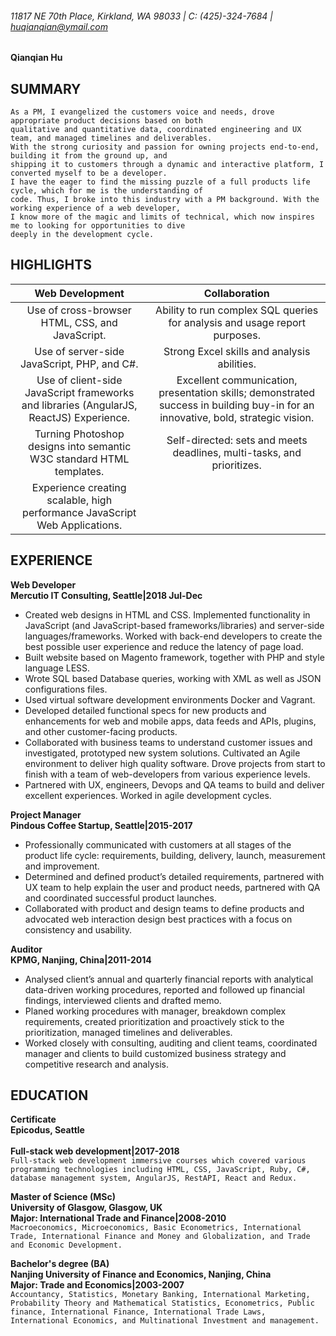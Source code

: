 


###### 11817 NE 70th Place, Kirkland, WA 98033 | C: (425)-324-7684 | huqianqian@ymail.com ######          
#### Qianqian Hu ####

SUMMARY
---
```
As a PM, I evangelized the customers voice and needs, drove appropriate product decisions based on both
qualitative and quantitative data, coordinated engineering and UX team, and managed timelines and deliverables.
With the strong curiosity and passion for owning projects end-to-end, building it from the ground up, and
shipping it to customers through a dynamic and interactive platform, I converted myself to be a developer.
I have the eager to find the missing puzzle of a full products life cycle, which for me is the understanding of
code. Thus, I broke into this industry with a PM background. With the working experience of a web developer,
I know more of the magic and limits of technical, which now inspires me to looking for opportunities to dive
deeply in the development cycle.
```

HIGHLIGHTS
---
| Web Development | Collaboration   |
| :-------------: | :-------------: |
| Use of cross-browser HTML, CSS, and JavaScript. | Ability to run complex SQL queries for analysis and usage report purposes. |
| Use of server-side JavaScript, PHP, and C#. |Strong Excel skills and analysis abilities. |
| Use of client-side JavaScript frameworks and libraries (AngularJS, ReactJS) Experience.| Excellent communication, presentation skills; demonstrated success in building buy-in for an innovative, bold, strategic vision. |
| Turning Photoshop designs into semantic W3C standard HTML templates. | Self-directed: sets and meets deadlines, multi-tasks, and prioritizes. |
| Experience creating scalable, high performance JavaScript Web Applications. |   |


EXPERIENCE
---
**Web Developer**<br/>
**Mercutio IT Consulting, Seattle|2018 Jul-Dec**<br/>
+ Created web designs in HTML and CSS. Implemented functionality in JavaScript (and JavaScript-based frameworks/libraries) and server-side languages/frameworks. Worked with back-end developers to create the best possible user experience and reduce the latency of page load.
+ Built website based on Magento framework, together with PHP and style language LESS.
+ Wrote SQL based Database queries, working with XML as well as JSON configurations files.
+ Used virtual software development environments Docker and Vagrant.
+ Developed detailed functional specs for new products and enhancements for web and mobile apps, data feeds and APIs, plugins, and other customer-facing products.
+ Collaborated with business teams to understand customer issues and investigated, prototyped new system solutions. Cultivated an Agile environment to deliver high quality software. Drove projects from start to finish with a team of web-developers from various experience levels.
+ Partnered with UX, engineers, Devops and QA teams to build and deliver excellent experiences. Worked in agile development cycles.

**Project Manager**<br/>
**Pindous Coffee Startup, Seattle|2015-2017**<br/>
+ Professionally communicated with customers at all stages of the product life cycle: requirements, building, delivery, launch, measurement and improvement.
+ Determined and defined product’s detailed requirements, partnered with UX team to help explain the user and product needs, partnered with QA and coordinated successful product launches.
+ Collaborated with product and design teams to define products and advocated web interaction design best practices with a focus on consistency and usability.

**Auditor**<br/>
**KPMG, Nanjing, China|2011-2014**<br/>
+ Analysed client’s annual and quarterly financial reports with analytical data-driven working procedures, reported and followed up financial findings, interviewed clients and drafted memo.
+ Planed working procedures with manager, breakdown complex requirements, created prioritization and proactively stick to the prioritization, managed timelines and deliverables.
+ Worked closely with consulting, auditing and client teams, coordinated manager and clients to build customized business strategy and competitive research and analysis.

EDUCATION
---
**Certificate**<br/>
**Epicodus, Seattle**<br/> 		
**Full-stack web development|2017-2018**<br/>
    ```
    Full-stack web development immersive courses which covered various programming technologies including
    HTML, CSS, JavaScript, Ruby, C#, database management system, AngularJS, RestAPI, React and Redux.
    ```
<br/>

**Master of Science (MSc)**<br/>
**University of Glasgow, Glasgow, UK**<br/>
**Major: International Trade and Finance|2008-2010**<br/>
    ```
    Macroeconomics, Microeconomics, Basic Econometrics, International Trade, International Finance and Money
    and Globalization, and Trade and Economic Development.
    ```
<br/>

**Bachelor's degree (BA)**<br/>
**Nanjing University of Finance and Economics, Nanjing, China**<br/>
**Major: Trade and Economics|2003-2007**<br/>
    ```
    Accountancy, Statistics, Monetary Banking, International Marketing, Probability Theory and Mathematical
    Statistics, Econometrics, Public finance, International Finance, International Trade Laws, International
    Economics, and Multinational Investment and management.
    ```
